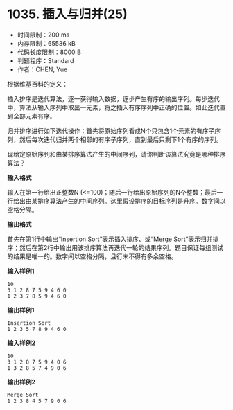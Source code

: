# 1035. 插入与归并(25)

- 时间限制：200 ms
- 内存限制：65536 kB
- 代码长度限制：8000 B
- 判题程序：Standard
- 作者：CHEN, Yue

根据维基百科的定义：

插入排序是迭代算法，逐一获得输入数据，逐步产生有序的输出序列。每步迭代中，算法从输入序列中取出一元素，将之插入有序序列中正确的位置。如此迭代直到全部元素有序。

归并排序进行如下迭代操作：首先将原始序列看成N个只包含1个元素的有序子序列，然后每次迭代归并两个相邻的有序子序列，直到最后只剩下1个有序的序列。

现给定原始序列和由某排序算法产生的中间序列，请你判断该算法究竟是哪种排序算法？

**输入格式**

输入在第一行给出正整数N (<=100)；随后一行给出原始序列的N个整数；最后一行给出由某排序算法产生的中间序列。这里假设排序的目标序列是升序。数字间以空格分隔。

**输出格式**

首先在第1行中输出“Insertion Sort”表示插入排序、或“Merge Sort”表示归并排序；然后在第2行中输出用该排序算法再迭代一轮的结果序列。题目保证每组测试的结果是唯一的。数字间以空格分隔，且行末不得有多余空格。

**输入样例1**

```
10
3 1 2 8 7 5 9 4 6 0
1 2 3 7 8 5 9 4 6 0
```

**输出样例1**

```
Insertion Sort
1 2 3 5 7 8 9 4 6 0
```

**输入样例2**

```
10
3 1 2 8 7 5 9 4 0 6
1 3 2 8 5 7 4 9 0 6
```

**输出样例2**

```
Merge Sort
1 2 3 8 4 5 7 9 0 6
```
